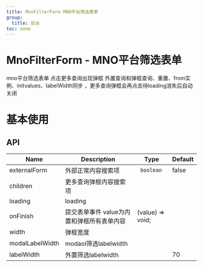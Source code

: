 ```yaml
---
title: MnoFilterForm MNO平台筛选表单
group:
  title: 后台
toc: none
---
```


# MnoFilterForm - MNO平台筛选表单

<p>mno平台筛选表单 点击更多查询出现弹框 外置查询和弹框查询、重置、from实例、initvalues、labelWidth同步 ，更多查询弹框会再点击待loading消失后自动关闭</p>

# 基本使用

<code src="./demos/demo1.tsx" ></code>

## API

| Name            | Description                                | Type             | Default |
| --------------- | ------------------------------------------ | ---------------- | ------- |
| externalForm    | 外部正常内容搜索项                         | ` boolean`       | false   |
| children        | 更多查询弹框内容搜索项                     |                  |         |
| loading         | loading                                    |                  |         |
| onFinish        | 提交表单事件 value为内置和弹框所有表单内容 | (value) => void; |         |
| width           | 弹框宽度                                   |                  |
| modalLabelWidth | modaol筛选labelwidth                       |                  |
| labelWidth      | 外置筛选labelwidth                         |                  | 70      |
